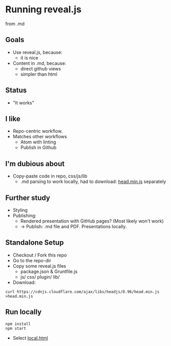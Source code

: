# Running reveal.js
<!-- markdownlint-disable MD012 -->
from .md



## Goals

* Use reveal.js, because:
  * it is nice
* Content in .md, because:
  * direct github views
  * simpler than html



## Status

* "It works"



## I like

* Repo-centric workflow.
* Matches other workflows
  * Atom with linting
  * Publish in Github



## I'm dubious about

* Copy-paste code in repo, css/js/lib
  * .md parsing to work locally, had to download:
   [head.min.js](https://cdnjs.cloudflare.com/ajax/libs/headjs/0.96/head.min.js)
   separately



## Further study

* Styling
* Publishing:
  * Rendered presentation with GitHub pages? (Most likely won't work)
  * -> Publish: .md file and PDF. Presentations locally.



## Standalone Setup

* Checkout / Fork this repo
* Go to the repo-dir
* Copy some reveal.js files
  * package.json & Gruntfile.js
  * js/ css/ plugin/ lib/
* Download:
```#!shell
curl https://cdnjs.cloudflare.com/ajax/libs/headjs/0.96/head.min.js >head.min.js
```



## Run locally

```#!shell
npm install
npm start
```

* Select [local.html](http://localhost:8000/local.html)
